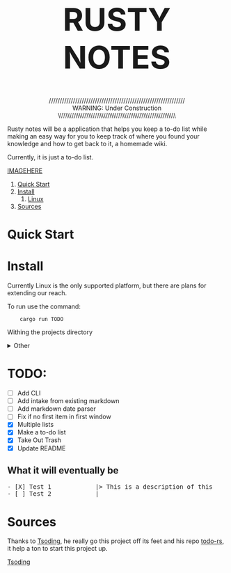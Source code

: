 <!-- https://codinhood.com/nano/git/center-images-text-github-readme-->
<h1 align="center" style="font-size:72px">RUSTY NOTES</h1>

<p align="center" color="color:Tomato">
//////////////////////////////////////////////////////////////<br>
WARNING: Under Construction<br>
\\\\\\\\\\\\\\\\\\\\\\\\\\\\\\\\\\\\\\\\\\\\\\\\\\\\\\\\\\\\\\
</p>

Rusty notes will be a application that helps you keep a to-do list while making
an easy way for you to keep track of where you found your knowledge and how to
get back to it, a homemade wiki.

Currently, it is just a to-do list.


[IMAGEHERE](.img/todo.png)

1. [Quick Start](#quick)
1. [Install](#install)
    1. [Linux](#linux)
1. [Sources](#sources)


# Quick Start<a name="quick"></a>

# Install <a name="install"></a>

Currently Linux is the only supported platform, but there are plans for
extending our reach.

To run use the command:

```console
    cargo run TODO
```

Withing the projects directory

<details>
<summary> Other</summary>

For installation on other platforms a rust dev environment is needed and not
currently test.

</details>

# TODO:

- [ ] Add CLI
- [ ] Add intake from existing markdown
- [ ] Add markdown date parser
- [ ] Fix if no first item in first window
- [X] Multiple lists
- [X] Make a to-do list
- [X] Take Out Trash
- [X] Update README

## What it will eventually be

<pre>
- [X] Test 1            |> This is a description of this
- [ ] Test 2            |
</pre>

# Sources <a name="sources"></a>

Thanks to [Tsoding](https://github.com/tsoding), he really go this project off
its feet and his repo [todo-rs](https://github.com/tsoding/todo-rs), it help a
ton to start this project up.

[Tsoding](https://tsoding.github.io/)
